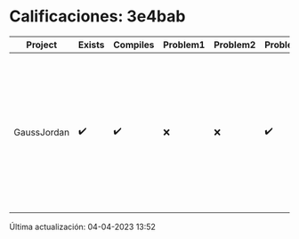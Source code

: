 # Calificaciones: 3e4bab
|Project|Exists|Compiles|Problem1|Problem2|Problem3|Extra|CommitHash|CommitDate|CheckDate|Comments|DueDate|Grade|
|-|-|-|-|-|-|-|-|-|-|-|-|-|
|GaussJordan|✔️|✔️|❌|❌|✔️|❌|ff98660aadfef15ccf2a68617d8f4b163f04001c|31-03-2023 10:17:59|04-04-2023 13:51:23|No aplica correctamente el método de Gauss-Jordan-No aplica correctamente el método de Gauss-Jordan-No intercambia las filas cuando un pivote es cero|29-03-2023 21:00:00|6.833333333333333|

Última actualización: 04-04-2023 13:52